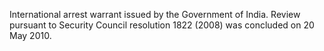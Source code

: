  International arrest warrant issued by the Government of India. Review 
pursuant to Security Council resolution 1822 (2008) was concluded on 20 May 
2010. 
